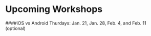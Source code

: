 Upcoming Workshops
=========================

####iOS vs Android 
Thurdays: Jan. 21, Jan. 28, Feb. 4, and Feb. 11 (optional)
